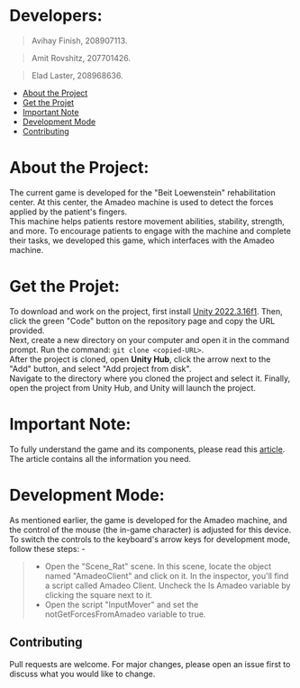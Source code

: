 # Developers:
> Avihay Finish, 208907113.

> Amit Rovshitz, 207701426.

> Elad Laster, 208968636.

- [About the Project](#about-the-project)
- [Get the Projet](#get-the-projet)
- [Important Note](#important-note)
- [Development Mode](#development-mode)
- [Contributing](#contributing)

# About the Project:
The current game is developed for the "Beit Loewenstein" rehabilitation center. At this center, the Amadeo machine is used to detect the forces applied by the patient's fingers. <br> 
This machine helps patients restore movement abilities, stability, strength, and more. 
To encourage patients to engage with the machine and complete their tasks, we developed this game, which interfaces with the Amadeo machine. <br>

# Get the Projet:
To download and work on the project, first install [Unity 2022.3.16f1](https://unity.com/releases/editor/whats-new/2022.3.16). Then, click the green "Code" button on the repository page and copy the URL provided. <br>
Next, create a new directory on your computer and open it in the command prompt. Run the command: `git clone <copied-URL>`. <br>
After the project is cloned, open **Unity Hub**, click the arrow next to the "Add" button, and select "Add project from disk". <br>
Navigate to the directory where you cloned the project and select it. Finally, open the project from Unity Hub, and Unity will launch the project. <br>

# Important Note:
To fully understand the game and its components, please read this [article](https://github.com/AvihayFinish/The-Runner-Mouse/blob/main/The%20Runner%20Mouse%20Article.pdf). The article contains all the information you need.

# Development Mode:
As mentioned earlier, the game is developed for the Amadeo machine, and the control of the mouse (the in-game character) is adjusted for this device. <br>
To switch the controls to the keyboard's arrow keys for development mode, follow these steps: - <br>
> - Open the "Scene_Rat" scene. In this scene, locate the object named "AmadeoClient" and click on it. In the inspector, you'll find a script called Amadeo Client.
Uncheck the Is Amadeo variable by clicking the square next to it. <br>
> - Open the script "InputMover" and set the notGetForcesFromAmadeo variable to true.
 
## Contributing
Pull requests are welcome. For major changes, please open an issue first to discuss what you would like to change.
